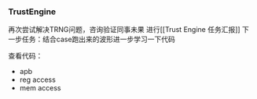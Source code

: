 ### TrustEngine

再次尝试解决TRNG问题，咨询验证同事未果
进行[[Trust Engine 任务汇报]]
下一步任务：结合case跑出来的波形进一步学习一下代码

查看代码：
- apb
- reg access
- mem access